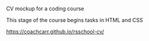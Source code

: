 CV mockup for a coding course

This stage of the course begins tasks in HTML and CSS

https://coachcarr.github.io/rsschool-cv/

